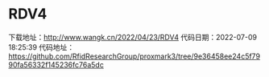 # RDV4
下载地址：http://www.wangk.cn/2022/04/23/RDV4
代码日期：2022-07-09 18:25:39
代码地址：https://github.com/RfidResearchGroup/proxmark3/tree/9e36458ee24c5f7990fa56332f145236fc76a5dc
